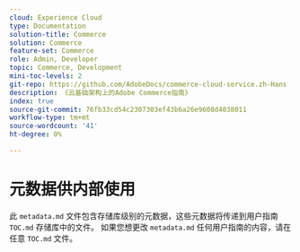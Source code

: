```yaml
---
cloud: Experience Cloud
type: Documentation
solution-title: Commerce
solution: Commerce
feature-set: Commerce
role: Admin, Developer
topic: Commerce, Development
mini-toc-levels: 2
git-repo: https://github.com/AdobeDocs/commerce-cloud-service.zh-Hans
description: 《云基础架构上的Adobe Commerce指南》
index: true
source-git-commit: 76fb33cd54c2307303ef43b6a26e9608d4038011
workflow-type: tm+mt
source-wordcount: '41'
ht-degree: 0%

---
```



# 元数据供内部使用

此 `metadata.md` 文件包含存储库级别的元数据，这些元数据将传递到用户指南 `TOC.md` 存储库中的文件。 如果您想更改 `metadata.md` 任何用户指南的内容，请在任意 `TOC.md` 文件。
